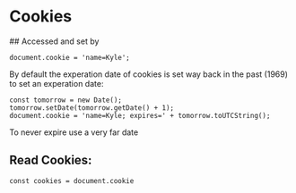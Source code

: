 # Cookies

## Accessed and set by

```
document.cookie = 'name=Kyle';
```

By default the experation date of cookies is set way back in the past (1969) to set an experation date:

```
const tomorrow = new Date();
tomorrow.setDate(tomorrow.getDate() + 1);
document.cookie = 'name=Kyle; expires=' + tomorrow.toUTCString();
```

To never expire use a very far date

## Read Cookies:

```
const cookies = document.cookie
```
